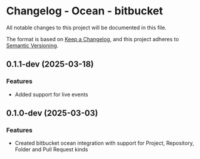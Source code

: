 # Changelog - Ocean - bitbucket

All notable changes to this project will be documented in this file.

The format is based on [Keep a Changelog](https://keepachangelog.com/en/1.0.0/),
and this project adheres to [Semantic Versioning](https://semver.org/spec/v2.0.0.html).

<!-- towncrier release notes start -->

## 0.1.1-dev (2025-03-18)


### Features

- Added support for live events


## 0.1.0-dev (2025-03-03)


### Features

- Created bitbucket ocean integration with support for Project, Repository, Folder and Pull Request kinds
